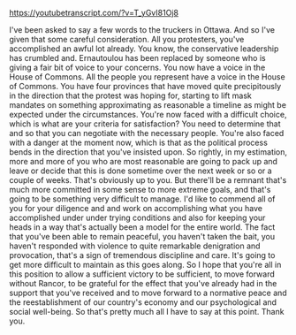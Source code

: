https://youtubetranscript.com/?v=T_yGvI81Oj8

 I've been asked to say a few words to the truckers in Ottawa. And so I've given that some careful consideration. All you protesters, you've accomplished an awful lot already. You know, the conservative leadership has crumbled and. Ernautoulou has been replaced by someone who is giving a fair bit of voice to your concerns. You now have a voice in the House of Commons. All the people you represent have a voice in the House of Commons. You have four provinces that have moved quite precipitously in the direction that the protest was hoping for, starting to lift mask mandates on something approximating as reasonable a timeline as might be expected under the circumstances. You're now faced with a difficult choice, which is what are your criteria for satisfaction? You need to determine that and so that you can negotiate with the necessary people. You're also faced with a danger at the moment now, which is that as the political process bends in the direction that you've insisted upon. So rightly, in my estimation, more and more of you who are most reasonable are going to pack up and leave or decide that this is done sometime over the next week or so or a couple of weeks. That's obviously up to you. But there'll be a remnant that's much more committed in some sense to more extreme goals, and that's going to be something very difficult to manage. I'd like to commend all of you for your diligence and and work on accomplishing what you have accomplished under under trying conditions and also for keeping your heads in a way that's actually been a model for the entire world. The fact that you've been able to remain peaceful, you haven't taken the bait, you haven't responded with violence to quite remarkable denigration and provocation, that's a sign of tremendous discipline and care. It's going to get more difficult to maintain as this goes along. So I hope that you're all in this position to allow a sufficient victory to be sufficient, to move forward without Rancor, to be grateful for the effect that you've already had in the support that you've received and to move forward to a normative peace and the reestablishment of our country's economy and our psychological and social well-being. So that's pretty much all I have to say at this point. Thank you.
